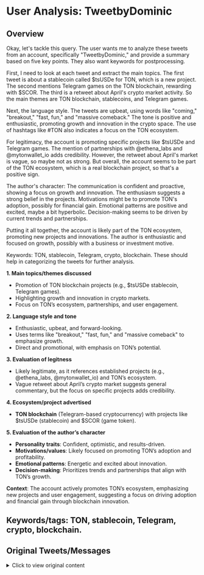 # User Analysis: TweetbyDominic

## Overview

<think>
Okay, let's tackle this query. The user wants me to analyze these tweets from an account, specifically "TweetbyDominic," and provide a summary based on five key points. They also want keywords for postprocessing.

First, I need to look at each tweet and extract the main topics. The first tweet is about a stablecoin called $tsUSDe for TON, which is a new project. The second mentions Telegram games on the TON blockchain, rewarding with $SCOR. The third is a retweet about April's crypto market activity. So the main themes are TON blockchain, stablecoins, and Telegram games.

Next, the language style. The tweets are upbeat, using words like "coming," "breakout," "fast, fun," and "massive comeback." The tone is positive and enthusiastic, promoting growth and innovation in the crypto space. The use of hashtags like #TON also indicates a focus on the TON ecosystem.

For legitimacy, the account is promoting specific projects like $tsUSDe and Telegram games. The mention of partnerships with @ethena_labs and @mytonwallet_io adds credibility. However, the retweet about April's market is vague, so maybe not as strong. But overall, the account seems to be part of the TON ecosystem, which is a real blockchain project, so that's a positive sign.

The author's character: The communication is confident and proactive, showing a focus on growth and innovation. The enthusiasm suggests a strong belief in the projects. Motivations might be to promote TON's adoption, possibly for financial gain. Emotional patterns are positive and excited, maybe a bit hyperbolic. Decision-making seems to be driven by current trends and partnerships.

Putting it all together, the account is likely part of the TON ecosystem, promoting new projects and innovations. The author is enthusiastic and focused on growth, possibly with a business or investment motive.

Keywords: TON, stablecoin, Telegram, crypto, blockchain. These should help in categorizing the tweets for further analysis.
</think>

**1. Main topics/themes discussed**  
- Promotion of TON blockchain projects (e.g., $tsUSDe stablecoin, Telegram games).  
- Highlighting growth and innovation in crypto markets.  
- Focus on TON’s ecosystem, partnerships, and user engagement.  

**2. Language style and tone**  
- Enthusiastic, upbeat, and forward-looking.  
- Uses terms like "breakout," "fast, fun," and "massive comeback" to emphasize growth.  
- Direct and promotional, with emphasis on TON’s potential.  

**3. Evaluation of legitness**  
- Likely legitimate, as it references established projects (e.g., @ethena_labs, @mytonwallet_io) and TON’s ecosystem.  
- Vague retweet about April’s crypto market suggests general commentary, but the focus on specific projects adds credibility.  

**4. Ecosystem/project advertised**  
- **TON blockchain** (Telegram-based cryptocurrency) with projects like $tsUSDe (stablecoin) and $SCOR (game token).  

**5. Evaluation of the author’s character**  
- **Personality traits**: Confident, optimistic, and results-driven.  
- **Motivations/values**: Likely focused on promoting TON’s adoption and profitability.  
- **Emotional patterns**: Energetic and excited about innovation.  
- **Decision-making**: Prioritizes trends and partnerships that align with TON’s growth.  

**Context**: The account actively promotes TON’s ecosystem, emphasizing new projects and user engagement, suggesting a focus on driving adoption and financial gain through blockchain innovation.  

**Keywords/tags**: TON, stablecoin, Telegram, crypto, blockchain.
---
## Original Tweets/Messages

<details>
<summary>Click to view original content</summary>

| Type | Content |
|------|---------|
| messages | The stablecoin wave is coming to $TON — and it’s bringing yield with it.

@ethena_labs is dropping $tsUSDe, a TON-native version of $USDe, and @mytonwallet_io will be among the first to support it.

Soon, you’ll be able to store, send, and stake $tsUSDe directly from your $MY https://t.co/9UY9ac4mVM |
| messages | Telegram games might be Web3’s next breakout.
And it’s already happening.

Glove Hero & Ice Snake are live—playable inside @telegram, built on @ton_blockchain, and rewarding players with $SCOR.

The future of gaming is fast, fun, and on-chain.
https://t.co/c0FMrrrssT…

#TON |
| messages | RT @TweetbyDominic: April was wild in the crypto markets. 

Bitcoin made a massive comeback. Institutions doubled down.  DeFi held its grou… |

</details>
